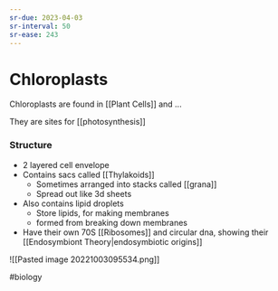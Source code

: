 ```yaml
---
sr-due: 2023-04-03
sr-interval: 50
sr-ease: 243
---
```

# Chloroplasts
Chloroplasts are found in [[Plant Cells]] and ...

They are sites for [[photosynthesis]]

### Structure
- 2 layered cell envelope
- Contains sacs called [[Thylakoids]]
	- Sometimes arranged into stacks called [[grana]]
	- Spread out like 3d sheets
- Also contains lipid droplets
	- Store lipids, for making membranes 
	- formed from breaking down membranes
- Have their own 70S [[Ribosomes]] and circular dna, showing their [[Endosymbiont Theory|endosymbiotic origins]]

![[Pasted image 20221003095534.png]]

#biology 